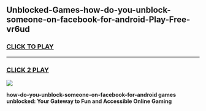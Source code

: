 
## Unblocked-Games-how-do-you-unblock-someone-on-facebook-for-android-Play-Free-vr6ud
<h3>
<a href="https://premium76.site?title=how-do-you-unblock-someone-on-facebook-for-android&ref=21A">CLICK TO PLAY</a></h3>
<hr>

<h3>
<a href="https://premium76.site?title=how-do-you-unblock-someone-on-facebook-for-android&ref=21A">CLICK 2 PLAY</a>
  
</h3>

<a href="https://premium76.site?title=how-do-you-unblock-someone-on-facebook-for-android&ref=21A"><img src="https://clearcache.store/games.png"></a>


**how-do-you-unblock-someone-on-facebook-for-android games unblocked: Your Gateway to Fun and Accessible Online Gaming**
